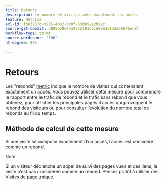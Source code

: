 ```yaml
---
title: Retours
description: Le nombre de visites avec exactement un accès.
feature: Metrics
exl-id: fb83957c-9955-4b32-bc0f-53de92e2ba2c
source-git-commit: d095628e94a45221815b1d08e35132de09f5ed8f
workflow-type: tm+mt
source-wordcount: '106'
ht-degree: 87%

---
```


# Retours

Les &quot;rebonds&quot; [metric](overview.md) indique le nombre de visites qui contenaient exactement un accès. Vous pouvez utiliser cette mesure pour comprendre le rapport entre le trafic de rebond et le trafic sans rebond que vous obtenez, pour afficher les principales pages d’accès qui provoquent le rebond des visiteurs ou pour consulter l’évolution du nombre total de rebonds au fil du temps.

## Méthode de calcul de cette mesure

Si une visite se compose exactement d’un accès, l’accès est considéré comme un rebond.

>[!NOTE]
>
>Si un visiteur déclenche un appel de suivi des pages vues et des liens, la visite n’est pas considérée comme un rebond. Pensez plutôt à utiliser des [Visites de page unique](single-page-visits.md).
